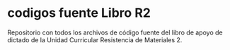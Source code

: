 # codigos fuente Libro R2

Repositorio con todos los archivos de código fuente del libro de apoyo de dictado de la Unidad Curricular Resistencia de Materiales 2.